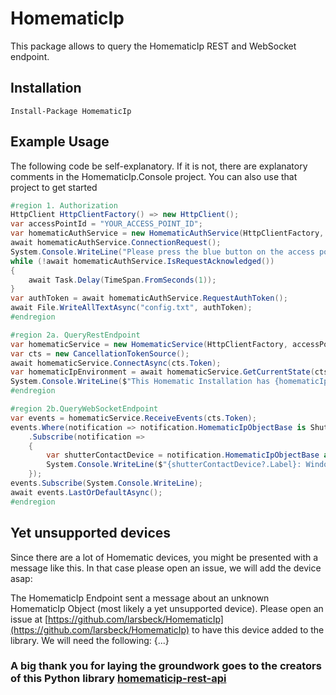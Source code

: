 # HomematicIp
This package allows to query the HomematicIp REST and WebSocket endpoint.
## Installation
`Install-Package HomematicIp`
## Example Usage
The following code be self-explanatory. If it is not, there are explanatory comments in the HomematicIp.Console project. You can also use that project to get started
```csharp
#region 1. Authorization
HttpClient HttpClientFactory() => new HttpClient();
var accessPointId = "YOUR_ACCESS_POINT_ID";
var homematicAuthService = new HomematicAuthService(HttpClientFactory, accessPointId, "YOUR_PIN", "MyHomematicApp");
await homematicAuthService.ConnectionRequest();
System.Console.WriteLine("Please press the blue button on the access point.");
while (!await homematicAuthService.IsRequestAcknowledged())
{
    await Task.Delay(TimeSpan.FromSeconds(1));
}
var authToken = await homematicAuthService.RequestAuthToken();
await File.WriteAllTextAsync("config.txt", authToken);
#endregion

#region 2a. QueryRestEndpoint
var homematicService = new HomematicService(HttpClientFactory, accessPointId, authToken, new ClientWebSocket());
var cts = new CancellationTokenSource();
await homematicService.ConnectAsync(cts.Token);
var homematicIpEnvironment = await homematicService.GetCurrentState(cts.Token);
System.Console.WriteLine($"This Homematic Installation has {homematicIpEnvironment.Clients.Count} connected Clients.");
#endregion

#region 2b.QueryWebSocketEndpoint
var events = homematicService.ReceiveEvents(cts.Token);
events.Where(notification => notification.HomematicIpObjectBase is ShutterContactDevice)
    .Subscribe(notification =>
    {
        var shutterContactDevice = notification.HomematicIpObjectBase as ShutterContactDevice;
        System.Console.WriteLine($"{shutterContactDevice?.Label}: WindowState={shutterContactDevice?.WindowState}");
    });
events.Subscribe(System.Console.WriteLine);
await events.LastOrDefaultAsync();
#endregion
```
## Yet unsupported devices
Since there are a lot of Homematic devices, you might be presented with a message like this. In that case please open an issue, we will add the device asap:

The HomematicIp Endpoint sent a message about an unknown HomematicIp Object (most likely a yet unsupported device). Please open an issue at [https://github.com/larsbeck/HomematicIp](https://github.com/larsbeck/HomematicIp) to have this device added to the library. We will need the following: {...}

### A big thank you for laying the groundwork goes to the creators of this Python library [homematicip-rest-api](https://github.com/coreGreenberet/homematicip-rest-api)
